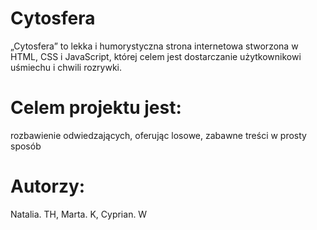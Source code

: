 # Cytosfera
„Cytosfera” to lekka i humorystyczna strona internetowa stworzona w HTML, CSS i JavaScript, której celem jest dostarczanie użytkownikowi uśmiechu i chwili rozrywki. 
# Celem projektu jest:
rozbawienie odwiedzających, oferując losowe, zabawne treści w prosty sposób
# Autorzy: 
Natalia. TH, Marta. K, Cyprian. W
